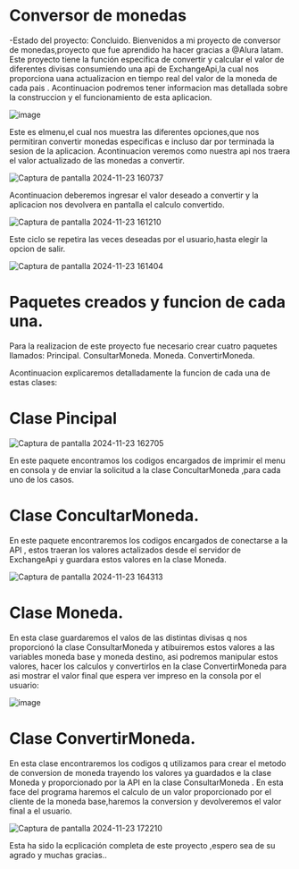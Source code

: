 <h1> Conversor de monedas </h1>
-Estado del proyecto: Concluido.
Bienvenidos a mi proyecto de conversor de monedas,proyecto que fue aprendido ha hacer gracias a @Alura latam. Este proyecto tiene la función especifica de convertir y calcular el valor de diferentes divisas consumiendo una api de ExchangeApi,la cual  nos proporciona uana actualizacion en tiempo real del valor de la moneda de cada pais .
Acontinuacion podremos tener informacion mas detallada sobre la construccion y el funcionamiento de esta aplicacion.


![image](https://github.com/user-attachments/assets/86a93293-4c55-44ee-bdb4-e02d71516011)

Este es elmenu,el cual nos muestra las diferentes opciones,que nos permitiran convertir monedas especificas e incluso dar por terminada la sesion de la aplicacion.
Acontinuacion veremos como nuestra api nos traera el valor actualizado de las monedas a convertir.

![Captura de pantalla 2024-11-23 160737](https://github.com/user-attachments/assets/05887b09-d500-4ed3-ae81-0767cd35fa88)

Acontinuacion deberemos ingresar el valor deseado a convertir y la aplicacion nos devolvera en pantalla el calculo convertido.

![Captura de pantalla 2024-11-23 161210](https://github.com/user-attachments/assets/691b0bde-975e-403c-b516-109886f83247)

Este ciclo se repetira las veces deseadas por el usuario,hasta elegir la opcion de salir.

![Captura de pantalla 2024-11-23 161404](https://github.com/user-attachments/assets/522f332d-42c3-4f72-96f0-8d727fc6c5d4)

<h1> Paquetes creados y funcion de cada una. </h1>

Para la realizacion de este proyecto fue necesario crear cuatro paquetes llamados: Principal. ConsultarMoneda. Moneda. ConvertirMoneda.

Acontinuacion explicaremos detalladamente la funcion de cada una de estas clases:

<h1>Clase Pincipal</h1>

![Captura de pantalla 2024-11-23 162705](https://github.com/user-attachments/assets/de609fde-9912-41a9-875c-d4244260666a)

En este paquete encontramos los codigos encargados de imprimir el menu en consola y de enviar la solicitud a la clase ConcultarMoneda ,para cada uno de los casos.

<h1>Clase ConcultarMoneda.</h1>
En este paquete encontraremos los codigos encargados de conectarse a la API , estos traeran los valores actalizados desde el servidor de ExchangeApi y guardara estos valores en la clase Moneda.

![Captura de pantalla 2024-11-23 164313](https://github.com/user-attachments/assets/17b31f5c-8b48-4f2c-843f-1f2d4e1f2697)


<h1>Clase Moneda.</h1>
En esta clase guardaremos el valos de las  distintas divisas q nos proporcionó la clase ConsultarMoneda y atibuiremos estos valores a las variables moneda base y moneda destino, asi podremos manipular estos valores, hacer los calculos y convertirlos en la clase ConvertirMoneda para asi mostrar el valor final que espera ver impreso en la consola por el usuario:

![image](https://github.com/user-attachments/assets/9f8ec736-8147-487a-b460-005f7ee783e3)

<h1>Clase ConvertirMoneda.</h1>

En esta clase encontraremos los codigos q utilizamos para crear el metodo de conversion de moneda trayendo los valores ya guardados e la clase Moneda y proporcionado por la API en la clase ConsultarMoneda .
En esta face del programa haremos el calculo de un valor proporcionado por el cliente de la moneda base,haremos la conversion y devolveremos el valor final a el usuario.

![Captura de pantalla 2024-11-23 172210](https://github.com/user-attachments/assets/ec04a3b8-d2e4-49a7-aa92-13d37d81b5b5)

Esta ha sido la ecplicación completa de este proyecto ,espero sea de su agrado y muchas gracias..














 
